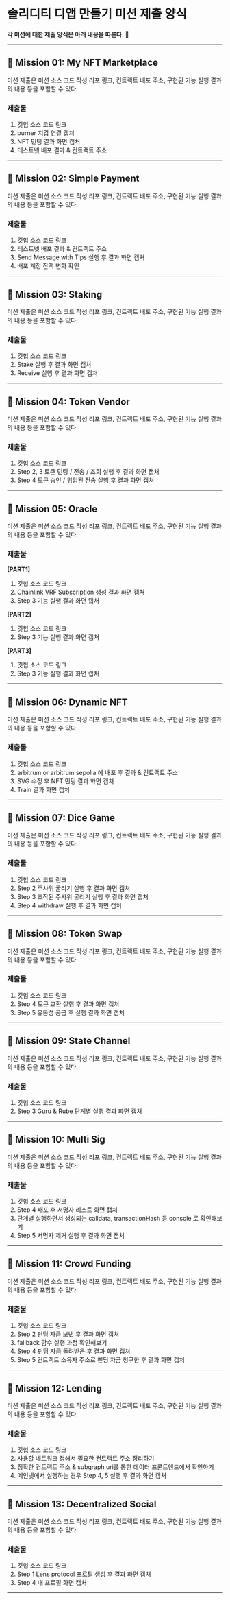 # 솔리디티 디앱 만들기 미션 제출 양식

**각 미션에 대한 제출 양식은 아래 내용을 따른다. 🚀**

---

## 🚩 Mission 01: My NFT Marketplace

미션 제출은 미션 소스 코드 작성 리포 링크, 컨트랙트 배포 주소, 구현된 기능 실행 결과의 내용 등을 포함할 수 있다.

### 제출물

1. 깃헙 소스 코드 링크
2. burner 지갑 연결 캡처
3. NFT 민팅 결과 화면 캡처
4. 테스트넷 배포 결과 & 컨트랙트 주소

---

## 🚩 Mission 02: Simple Payment

미션 제출은 미션 소스 코드 작성 리포 링크, 컨트랙트 배포 주소, 구현된 기능 실행 결과의 내용 등을 포함할 수 있다.

### 제출물

1. 깃헙 소스 코드 링크
2. 테스트넷 배포 결과 & 컨트랙트 주소
3. Send Message with Tips 실행 후 결과 화면 캡처
4. 배포 계정 잔액 변화 확인

---

## 🚩 Mission 03: Staking

미션 제출은 미션 소스 코드 작성 리포 링크, 컨트랙트 배포 주소, 구현된 기능 실행 결과의 내용 등을 포함할 수 있다.

### 제출물

1. 깃헙 소스 코드 링크
2. Stake 실행 후 결과 화면 캡처
3. Receive 실행 후 결과 화면 캡처

---

## 🚩 Mission 04: Token Vendor

미션 제출은 미션 소스 코드 작성 리포 링크, 컨트랙트 배포 주소, 구현된 기능 실행 결과의 내용 등을 포함할 수 있다.

### 제출물

1. 깃헙 소스 코드 링크
2. Step 2, 3 토큰 민팅 / 전송 / 조회 실행 후 결과 화면 캡처
3. Step 4 토큰 승인 / 위임된 전송 실행 후 결과 화면 캡처

---

## 🚩 Mission 05: Oracle

미션 제출은 미션 소스 코드 작성 리포 링크, 컨트랙트 배포 주소, 구현된 기능 실행 결과의 내용 등을 포함할 수 있다.

### 제출물

**[PART1]**
1. 깃헙 소스 코드 링크
2. Chainlink VRF Subscription 생성 결과 화면 캡처
3. Step 3 기능 실행 결과 화면 캡처

**[PART2]**
1. 깃헙 소스 코드 링크
2. Step 3 기능 실행 결과 화면 캡처

**[PART3]**
1. 깃헙 소스 코드 링크
2. Step 3 기능 실행 결과 화면 캡처

---

## 🚩 Mission 06: Dynamic NFT

미션 제출은 미션 소스 코드 작성 리포 링크, 컨트랙트 배포 주소, 구현된 기능 실행 결과의 내용 등을 포함할 수 있다.

### 제출물

1. 깃헙 소스 코드 링크
2. arbitrum or arbitrum sepolia 에 배포 후 결과 & 컨트랙트 주소
3. SVG 수정 후 NFT 민팅 결과 화면 캡처
4. Train 결과 화면 캡처

---

## 🚩 Mission 07: Dice Game

미션 제출은 미션 소스 코드 작성 리포 링크, 컨트랙트 배포 주소, 구현된 기능 실행 결과의 내용 등을 포함할 수 있다.

### 제출물

1. 깃헙 소스 코드 링크
2. Step 2 주사위 굴리기 실행 후 결과 화면 캡처
2. Step 3 조작된 주사위 굴리기 실행 후 결과 화면 캡처
2. Step 4 withdraw 실행 후 결과 화면 캡처

---

## 🚩 Mission 08: Token Swap

미션 제출은 미션 소스 코드 작성 리포 링크, 컨트랙트 배포 주소, 구현된 기능 실행 결과의 내용 등을 포함할 수 있다.

### 제출물

1. 깃헙 소스 코드 링크
2. Step 4 토큰 교환 실행 후 결과 화면 캡처
2. Step 5 유동성 공급 후 실행 결과 화면 캡처

---

## 🚩 Mission 09: State Channel

미션 제출은 미션 소스 코드 작성 리포 링크, 컨트랙트 배포 주소, 구현된 기능 실행 결과의 내용 등을 포함할 수 있다.

### 제출물

1. 깃헙 소스 코드 링크
2. Step 3 Guru & Rube 단계별 실행 결과 화면 캡처

---

## 🚩 Mission 10: Multi Sig

미션 제출은 미션 소스 코드 작성 리포 링크, 컨트랙트 배포 주소, 구현된 기능 실행 결과의 내용 등을 포함할 수 있다.

### 제출물

1. 깃헙 소스 코드 링크
2. Step 4 배포 후 서명자 리스트 화면 캡처
3. 단계별 실행하면서 생성되는 calldata, transactionHash 등 console 로 확인해보기
4. Step 5 서명자 제거 실행 후 결과 화면 캡처

---

## 🚩 Mission 11: Crowd Funding

미션 제출은 미션 소스 코드 작성 리포 링크, 컨트랙트 배포 주소, 구현된 기능 실행 결과의 내용 등을 포함할 수 있다.

### 제출물

1. 깃헙 소스 코드 링크
2. Step 2 펀딩 자금 보낸 후 결과 화면 캡처
3. fallback 함수 실행 과정 확인해보기
4. Step 4 펀딩 자금 돌려받은 후 결과 화면 캡처
5. Step 5 컨트랙트 소유자 주소로 펀딩 자금 청구한 후 결과 화면 캡처

---

## 🚩 Mission 12: Lending

미션 제출은 미션 소스 코드 작성 리포 링크, 컨트랙트 배포 주소, 구현된 기능 실행 결과의 내용 등을 포함할 수 있다.

### 제출물

1. 깃헙 소스 코드 링크
2. 사용할 네트워크 정해서 필요한 컨트랙트 주소 정리하기
3. 정확한 컨트랙트 주소 & subgraph uri를 통한 데이터 프론트엔드에서 확인하기
4. 메인넷에서 실행하는 경우 Step 4, 5 실행 후 결과 화면 캡처

---

## 🚩 Mission 13: Decentralized Social

미션 제출은 미션 소스 코드 작성 리포 링크, 컨트랙트 배포 주소, 구현된 기능 실행 결과의 내용 등을 포함할 수 있다.

### 제출물

1. 깃헙 소스 코드 링크
2. Step 1 Lens protocol 프로필 생성 후 결과 화면 캡처
3. Step 4 내 프로필 화면 캡처

---